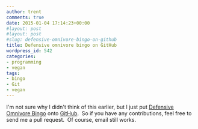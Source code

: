 ```yaml
---
author: trent
comments: true
date: 2015-01-04 17:14:23+00:00
#layout: post
#layout: post
#slug: defensive-omnivore-bingo-on-github
title: Defensive omnivore bingo on GitHub
wordpress_id: 542
categories:
- programming
- vegan
tags:
- bingo
- Git
- vegan
---
```


I'm not sure why I didn't think of this earlier, but I just put [Defensive Omnivore Bingo](http://veganmilitia.org/bingo/) onto [GitHub](https://github.com/trentfisher/veganbingo).  So if you have any contributions, feel free to send me a pull request.  Of course, email still works.

